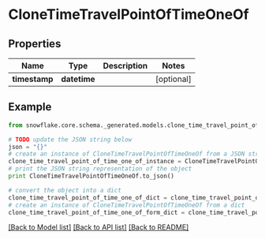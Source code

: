 # CloneTimeTravelPointOfTimeOneOf


## Properties
Name | Type | Description | Notes
------------ | ------------- | ------------- | -------------
**timestamp** | **datetime** |  | [optional] 

## Example

```python
from snowflake.core.schema._generated.models.clone_time_travel_point_of_time_one_of import CloneTimeTravelPointOfTimeOneOf

# TODO update the JSON string below
json = "{}"
# create an instance of CloneTimeTravelPointOfTimeOneOf from a JSON string
clone_time_travel_point_of_time_one_of_instance = CloneTimeTravelPointOfTimeOneOf.from_json(json)
# print the JSON string representation of the object
print CloneTimeTravelPointOfTimeOneOf.to_json()

# convert the object into a dict
clone_time_travel_point_of_time_one_of_dict = clone_time_travel_point_of_time_one_of_instance.to_dict()
# create an instance of CloneTimeTravelPointOfTimeOneOf from a dict
clone_time_travel_point_of_time_one_of_form_dict = clone_time_travel_point_of_time_one_of.from_dict(clone_time_travel_point_of_time_one_of_dict)
```
[[Back to Model list]](../README.md#documentation-for-models) [[Back to API list]](../README.md#documentation-for-api-endpoints) [[Back to README]](../README.md)


